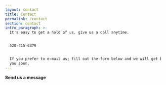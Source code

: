 ```yaml
---
layout: contact
title: Contact
permalink: /contact
section: contact
intro_paragraph: >-
  It's easy to get a hold of us, give us a call anytime.


  520-415-6379


  If you prefer to e-mail us; fill out the form below and we will get back to
  you soon.
---
```


**Send us a message**

